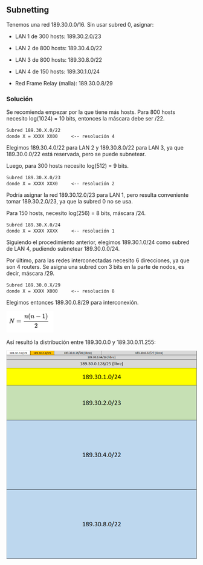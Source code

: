## Subnetting
Tenemos una red 189.30.0.0/16. Sin usar subred 0, asignar:

- LAN 1 de 300 hosts: 189.30.2.0/23

- LAN 2 de 800 hosts: 189.30.4.0/22

- LAN 3 de 800 hosts: 189.30.8.0/22

- LAN 4 de 150 hosts: 189.30.1.0/24

- Red Frame Relay (malla): 189.30.0.8/29

### Solución
Se recomienda empezar por la que tiene más hosts. Para 800 hosts necesito log(1024) = 10 bits, entonces la máscara debe ser /22.

    Subred 189.30.X.0/22
    donde X = XXXX XX00     <-- resolución 4

Elegimos 189.30.4.0/22 para LAN 2 y 189.30.8.0/22 para LAN 3, ya que 189.30.0.0/22 está reservada, pero se puede subnetear.

Luego, para 300 hosts necesito log(512) = 9 bits.

    Subred 189.30.X.0/23
    donde X = XXXX XXX0     <-- resolución 2

Podría asignar la red 189.30.12.0/23 para LAN 1, pero resulta conveniente tomar 189.30.2.0/23, ya que la subred 0 no se usa.

Para 150 hosts, necesito log(256) = 8 bits, máscara /24.

    Subred 189.30.X.0/24
    donde X = XXXX XXXX     <-- resolución 1

Siguiendo el procedimiento anterior, elegimos 189.30.1.0/24 como subred de LAN 4, pudiendo subnetear 189.30.0.0/24.

Por último, para las redes interconectadas necesito 6 direcciones, ya que son 4 routers. Se asigna una subred con 3 bits en la parte de nodos, es decir, máscara /29.

    Subred 189.30.0.X/29
    donde X = XXXX X000     <-- resolución 8

Elegimos entonces 189.30.0.8/29 para interconexión.

![](img4.png)

Así resultó la distribución entre 189.30.0.0 y 189.30.0.11.255:

![](img5.png)